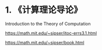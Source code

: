 # 1. 《计算理论导论》



Introduction to the Theory of Computation

  

https://math.mit.edu/~sipser/itoc-errs3.1.html

https://math.mit.edu/~sipser/book.html














